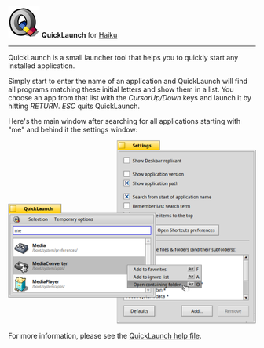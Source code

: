 ![QuickLaunch icon](./documentation/images/quicklaunch_icon_64.png)
**QuickLaunch**
for [Haiku](https://www.haiku-os.org)

* * *

QuickLaunch is a small launcher tool that helps you to quickly start any installed application.

Simply start to enter the name of an application and QuickLaunch will find all programs matching these initial letters and show them in a list. You choose an app from that list with the _CursorUp/Down_ keys and launch it by hitting _RETURN_. _ESC_ quits QuickLaunch.

Here's the main window after searching for all applications starting with "me" and behind it the settings window:

![QuickLaunch windows](./documentation/images/quicklaunch.png)

For more information, please see the [QuickLaunch help file](http://htmlpreview.github.io/?https://github.com/humdingerb/quicklaunch/master/documentation/ReadMe.html).
